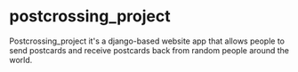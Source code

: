 # postcrossing_project
Postcrossing_project it's a django-based website app that allows people to send postcards and receive postcards back from random people around the world.
